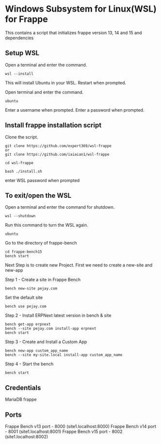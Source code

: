 # Windows Subsystem for Linux(WSL) for Frappe
This contains a script that initializes frappe version 13, 14 and 15 and dependencies

## Setup WSL
Open a terminal and enter the command.
```
wsl --install
```
This will install Ubuntu in your WSL.
Restart when prompted.

Open terminal and enter the command.
```
ubuntu
```
Enter a username when prompted.
Enter a password when prompted.

## Install frappe installation script
Clone the script.
```
git clone https://github.com/expert369/wsl-frappe
or 
git clone https://github.com/iaiaian1/wsl-frappe
```
```
cd wsl-frappe
```
```
bash ./install.sh
```
enter WSL password when prompted

## To exit/open the WSL
Open a terminal and enter the command for shutdown.
```
wsl --shutdown
```
Run this command to turn the WSL again.
```
ubuntu
```
Go to the directory of frappe-bench
```
cd frappe-bench15
bench start
```
Next Step is to create new Project. First we need to create a new-site and new-app

Step 1 - Create a site in Frappe Bench
```
bench new-site pejay.com
```
Set the default site
```
bench use pejay.com
```

Step 2 - Install ERPNext latest version in bench & site
```
bench get-app erpnext
bench --site pejay.com install-app erpnext
bench start
```

Step 3 - Create and Install a Custom App
```
bench new-app custom_app_name
bench --site my-site.local install-app custom_app_name
```

Step 4 - Start the bench
```
bench start
```

## Credentials
MariaDB
frappe

## Ports
Frappe Bench v13 port - 8000 (site1.localhost:8000)
Frappe Bench v14 port - 8001 (site1.localhost:8001)
Frappe Bench v15 port - 8002 (site1.localhost:8002)
